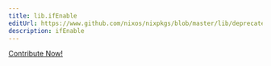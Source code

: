 ```yaml
---
title: lib.ifEnable
editUrl: https://www.github.com/nixos/nixpkgs/blob/master/lib/deprecated.nix#L47C14
description: ifEnable
---
```


<a href="https://www.github.com/nixos/nixpkgs/blob/master/lib/deprecated.nix#L47C14">Contribute Now!</a>
